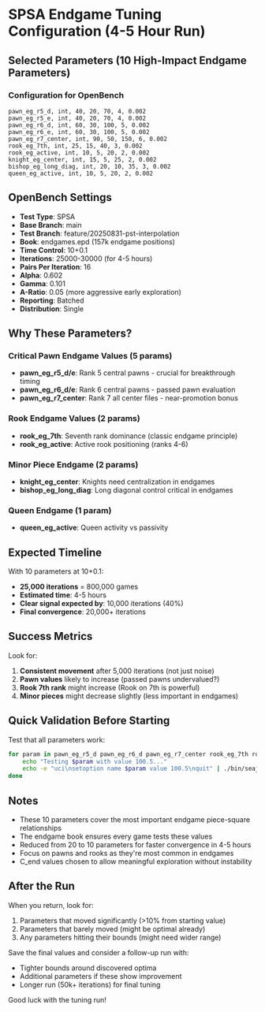 # SPSA Endgame Tuning Configuration (4-5 Hour Run)

## Selected Parameters (10 High-Impact Endgame Parameters)

### Configuration for OpenBench
```
pawn_eg_r5_d, int, 40, 20, 70, 4, 0.002
pawn_eg_r5_e, int, 40, 20, 70, 4, 0.002
pawn_eg_r6_d, int, 60, 30, 100, 5, 0.002
pawn_eg_r6_e, int, 60, 30, 100, 5, 0.002
pawn_eg_r7_center, int, 90, 50, 150, 6, 0.002
rook_eg_7th, int, 25, 15, 40, 3, 0.002
rook_eg_active, int, 10, 5, 20, 2, 0.002
knight_eg_center, int, 15, 5, 25, 2, 0.002
bishop_eg_long_diag, int, 20, 10, 35, 3, 0.002
queen_eg_active, int, 10, 5, 20, 2, 0.002
```

## OpenBench Settings
- **Test Type**: SPSA
- **Base Branch**: main
- **Test Branch**: feature/20250831-pst-interpolation
- **Book**: endgames.epd (157k endgame positions)
- **Time Control**: 10+0.1
- **Iterations**: 25000-30000 (for 4-5 hours)
- **Pairs Per Iteration**: 16
- **Alpha**: 0.602
- **Gamma**: 0.101
- **A-Ratio**: 0.05 (more aggressive early exploration)
- **Reporting**: Batched
- **Distribution**: Single

## Why These Parameters?

### Critical Pawn Endgame Values (5 params)
- **pawn_eg_r5_d/e**: Rank 5 central pawns - crucial for breakthrough timing
- **pawn_eg_r6_d/e**: Rank 6 central pawns - passed pawn evaluation
- **pawn_eg_r7_center**: Rank 7 all center files - near-promotion bonus

### Rook Endgame Values (2 params)
- **rook_eg_7th**: Seventh rank dominance (classic endgame principle)
- **rook_eg_active**: Active rook positioning (ranks 4-6)

### Minor Piece Endgame (2 params)
- **knight_eg_center**: Knights need centralization in endgames
- **bishop_eg_long_diag**: Long diagonal control critical in endgames

### Queen Endgame (1 param)
- **queen_eg_active**: Queen activity vs passivity

## Expected Timeline

With 10 parameters at 10+0.1:
- **25,000 iterations** = 800,000 games
- **Estimated time**: 4-5 hours
- **Clear signal expected by**: 10,000 iterations (40%)
- **Final convergence**: 20,000+ iterations

## Success Metrics

Look for:
1. **Consistent movement** after 5,000 iterations (not just noise)
2. **Pawn values** likely to increase (passed pawns undervalued?)
3. **Rook 7th rank** might increase (Rook on 7th is powerful)
4. **Minor pieces** might decrease slightly (less important in endgames)

## Quick Validation Before Starting

Test that all parameters work:
```bash
for param in pawn_eg_r5_d pawn_eg_r6_d pawn_eg_r7_center rook_eg_7th rook_eg_active knight_eg_center bishop_eg_long_diag queen_eg_active; do
    echo "Testing $param with value 100.5..."
    echo -e "uci\nsetoption name $param value 100.5\nquit" | ./bin/seajay 2>&1 | grep "set to"
done
```

## Notes

- These 10 parameters cover the most important endgame piece-square relationships
- The endgame book ensures every game tests these values
- Reduced from 20 to 10 parameters for faster convergence in 4-5 hours
- Focus on pawns and rooks as they're most common in endgames
- C_end values chosen to allow meaningful exploration without instability

## After the Run

When you return, look for:
1. Parameters that moved significantly (>10% from starting value)
2. Parameters that barely moved (might be optimal already)
3. Any parameters hitting their bounds (might need wider range)

Save the final values and consider a follow-up run with:
- Tighter bounds around discovered optima
- Additional parameters if these show improvement
- Longer run (50k+ iterations) for final tuning

Good luck with the tuning run!